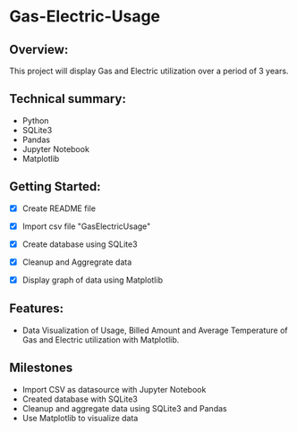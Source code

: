 # Gas-Electric-Usage

## Overview: 
This project will display Gas and Electric utilization over a period of 3 years. 


## Technical summary:

- Python
- SQLite3
- Pandas
- Jupyter Notebook
- Matplotlib

## Getting Started:
- [x] Create README file
- [x] Import csv file "GasElectricUsage"
- [x] Create database using SQLite3
- [x] Cleanup and Aggregrate data
- [x] Display graph of data using Matplotlib


## Features: 

- Data Visualization of Usage, Billed Amount and Average Temperature of Gas and Electric utilization with Matplotlib.


## Milestones 

- Import CSV as datasource with Jupyter Notebook
- Created database with SQLite3
- Cleanup and aggregate data using SQLite3 and Pandas
- Use Matplotlib to visualize data
